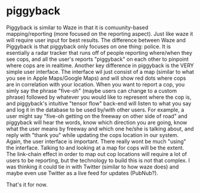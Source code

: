 # piggyback

Piggyback is similar to Waze in that it is comuunity-based mapping/reporting (more focused on the reporting aspect). Just like waze it will require user input for best results. The difference between Waze and Piggyback is that piggyback only focuses on one thing: police. It is esentially a radar tracker that runs off of people reporting where/when they see cops, and all the user's reports "piggyback" on each other to pinpoint where cops are in realtime. 
Another key difference in piggyback is the VERY simple user interface. The interface wil just consist of a map (similar to what you see in Apple Maps/Google Maps) and will show red dots where cops are in correlation with your location. When you want to report a cop, you simly say the phrase "five-oh" (maybe users can change to a custom phrase) followed by whatever you would like to represent where the cop is, and piggyback's intuitive "tensor flow" back-end will listen to what you say and log it in the database to be used by/with other users. For example, a user might say "five-oh getting on the freeway on other side of road" and piggyback will hear the words, know which direction you are going, know what the user means by freeway and which one he/she is talking about, and reply with "thank you" while updating the cops location in our system.
Again, the user interface is important. There really wont be much "using" the interface. Talking to and looking at a map for cops will be the extent. The link-chain effect in order to map out cop locations will require a lot of users to be reporting, but the technology to build this is not that complex.
I was thinking it could tie in with Twitter (similar to how waze does) and maybe even use Twitter as a live feed for updates (PubNub?).

That's it for now. 
